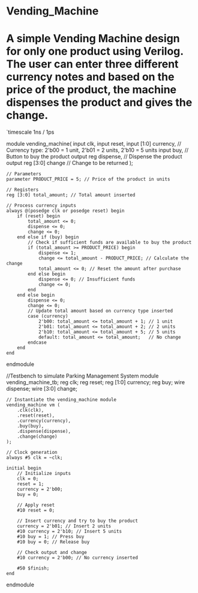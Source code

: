 # Vending_Machine
# A simple Vending Machine design for only one product using Verilog. The user can enter three different currency notes and based on the price of the product, the machine dispenses the product and gives the change. 

`timescale 1ns / 1ps

module vending_machine(
    input clk,
    input reset,
    input [1:0] currency, // Currency type: 2'b00 = 1 unit, 2'b01 = 2 units, 2'b10 = 5 units
    input buy,            // Button to buy the product
    output reg dispense,   // Dispense the product
    output reg [3:0] change // Change to be returned
);

    // Parameters
    parameter PRODUCT_PRICE = 5; // Price of the product in units
    
    // Registers
    reg [3:0] total_amount; // Total amount inserted

    // Process currency inputs
    always @(posedge clk or posedge reset) begin
        if (reset) begin
            total_amount <= 0;
            dispense <= 0;
            change <= 0;
        end else if (buy) begin
            // Check if sufficient funds are available to buy the product
            if (total_amount >= PRODUCT_PRICE) begin
                dispense <= 1;
                change <= total_amount - PRODUCT_PRICE; // Calculate the change
                total_amount <= 0; // Reset the amount after purchase
            end else begin
                dispense <= 0; // Insufficient funds
                change <= 0;
            end
        end else begin
            dispense <= 0;
            change <= 0;
            // Update total amount based on currency type inserted
            case (currency)
                2'b00: total_amount <= total_amount + 1; // 1 unit
                2'b01: total_amount <= total_amount + 2; // 2 units
                2'b10: total_amount <= total_amount + 5; // 5 units
                default: total_amount <= total_amount;   // No change
            endcase
        end
    end
endmodule

//Testbench to simulate Parking Management System
module vending_machine_tb;
    reg clk;
    reg reset;
    reg [1:0] currency;
    reg buy;
    wire dispense;
    wire [3:0] change;

    // Instantiate the vending_machine module
    vending_machine vm (
        .clk(clk),
        .reset(reset),
        .currency(currency),
        .buy(buy),
        .dispense(dispense),
        .change(change)
    );

    // Clock generation
    always #5 clk = ~clk;

    initial begin
        // Initialize inputs
        clk = 0;
        reset = 1;
        currency = 2'b00;
        buy = 0;

        // Apply reset
        #10 reset = 0;

        // Insert currency and try to buy the product
        currency = 2'b01; // Insert 2 units
        #10 currency = 2'b10; // Insert 5 units
        #10 buy = 1; // Press buy
        #10 buy = 0; // Release buy

        // Check output and change
        #10 currency = 2'b00; // No currency inserted

        #50 $finish;
    end
endmodule
